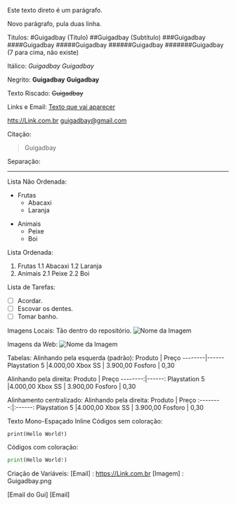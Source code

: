 Este texto direto é um parágrafo.

Novo parágrafo, pula duas linha.

Titulos:
#Guigadbay (Título)
##Guigadbay (Subtítulo)
###Guigadbay
####Guigadbay
#####Guigadbay
######Guigadbay
#######Guigadbay (7 para cima, não existe)


Itálico:
*Guigadbay*
_Guigadbay_

Negrito: 
**Guigadbay**
__Guigadbay__

Texto Riscado:
~~Guigadbay~~

Links e Email:
[Texto que vai aparecer](htts://Link.com.br "Texto que aparece com mouse encima")

<htts://Link.com.br>
<guigadbay@gmail.com>

Citação:
> Guigadbay

Separação:

---


Lista Não Ordenada:
- Frutas
    - Abacaxi
    - Laranja
* Animais
    * Peixe
    * Boi

Lista Ordenada:
1. Frutas
    1.1 Abacaxi
    1.2 Laranja
2. Animais
    2.1 Peixe
    2.2 Boi

Lista de Tarefas:
- [ ] Acordar.
- [ ] Escovar os dentes.
- [ ] Tomar banho.

Imagens Locais: Tão dentro do repositório.
![Nome da Imagem](Gui.png "Texto que aparece com mouse encima")

Imagens da Web:
![Nome da Imagem](htts://Link.com.br "Texto que aparece com mouse encima")

Tabelas:
Alinhando pela esquerda (padrão):
Produto | Preço
--------|------
Playstation 5 |4.000,00
Xbox SS | 3.900,00
Fosforo | 0,30

Alinhando pela direita:
Produto | Preço
--------:|------:
Playstation 5 |4.000,00
Xbox SS | 3.900,00
Fosforo | 0,30

Alinhamento centralizado:
Alinhando pela direita:
Produto | Preço
:--------:|:------:
Playstation 5 |4.000,00
Xbox SS | 3.900,00
Fosforo | 0,30

Texto Mono-Espaçado Inline
Códigos sem coloração:
```
print(Hello World!)
```

Códigos com coloração:
```python
print(Hello World!)
```

Criação de Variáveis:
[Email] : https://Link.com.br
[Imagem] : Guigadbay.png

[Email do Gui] [Email]





